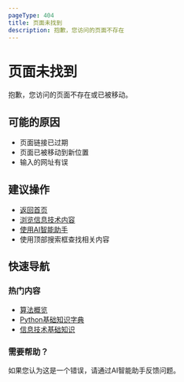 ```yaml
---
pageType: 404
title: 页面未找到
description: 抱歉，您访问的页面不存在
---
```


# 页面未找到

抱歉，您访问的页面不存在或已被移动。

## 可能的原因

- 页面链接已过期
- 页面已被移动到新位置
- 输入的网址有误

## 建议操作

- [返回首页](/)
- [浏览信息技术内容](/information-technology/)
- [使用AI智能助手](/ai-assistant)
- 使用顶部搜索框查找相关内容

## 快速导航

### 热门内容
- [算法概览](/information-technology/algorithms/)
- [Python基础知识字典](/information-technology/programming-languages/python/python-basic-dictionary)
- [信息技术基础知识](/information-technology/basic-knowledge/information-systems-support-security)

### 需要帮助？
如果您认为这是一个错误，请通过AI智能助手反馈问题。
